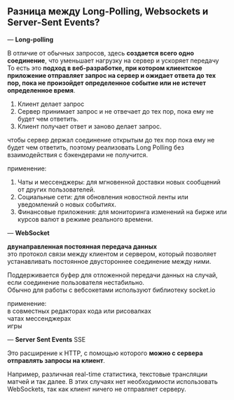 <h2>Разница между Long-Polling, Websockets и Server-Sent Events?</h2>  

— **Long-polling**  
  
В отличие от обычных запросов, здесь **создается всего одно соединение**, что уменьшает нагрузку на сервер и ускоряет передачу  
То есть это **подход в веб-разработке, при котором клиентское приложение отправляет запрос на сервер и ожидает ответа до тех пор, пока не произойдет определенное событие или не истечет определенное время**.  
  
1. Клиент делает запрос
2. Сервер принимает запрос и не отвечает до тех пор, пока ему не будет чем ответить.
3. Клиент получает ответ и заново делает запрос.

чтобы сервер держал соединение открытым до тех пор пока ему не будет чем ответить, поэтому реализовать Long Polling без взаимодействия с бэкендерами не получится.

применение:  
  1. Чаты и мессенджеры: для мгновенной доставки новых сообщений от других пользователей.
2. Социальные сети: для обновления новостной ленты или уведомлений о новых событиях.
3. Финансовые приложения: для мониторинга изменений на бирже или курсов валют в режиме реального времени.


— **WebSocket**  

**двунаправленная постоянная передача данных**  
это протокол связи между клиентом и сервером, который позволяет устанавливать постоянное двустороннее соединение между ними.
  
Поддерживается буфер для отложенной передачи данных на случай, если соединение пользователя нестабильно.  
Обычно для работы с вебсокетами используют библиотеку socket.io  
  
  применение:  
   в совместных редакторах кода или рисовалках  
   чатах мессенджерах  
   игры  
     
  
— **Server Sent Events** SSE  

Это расширение к HTTP, с помощью которого **можно с сервера отправлять запросы на клиент**.  
  
Например, различная real-time статистика, текстовые трансляции матчей и так далее. В этих случаях нет необходимости использовать WebSockets, так как клиент ничего не отправляет серверу.  

